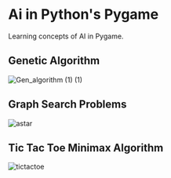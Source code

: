 # Ai in Python's Pygame

Learning concepts of AI in Pygame.

## Genetic Algorithm

![Gen_algorithm (1) (1)](https://user-images.githubusercontent.com/73897941/175332852-473c31ad-2cdc-475f-b7cc-b66d9b4518ee.gif)

## Graph Search Problems

![astar](https://user-images.githubusercontent.com/73897941/175330848-972b87f0-bf80-47b5-9f10-28197094e46e.gif)

## Tic Tac Toe Minimax Algorithm

![tictactoe](https://user-images.githubusercontent.com/73897941/175334306-55fe140f-5366-4695-86f2-d581b0df755d.gif)



